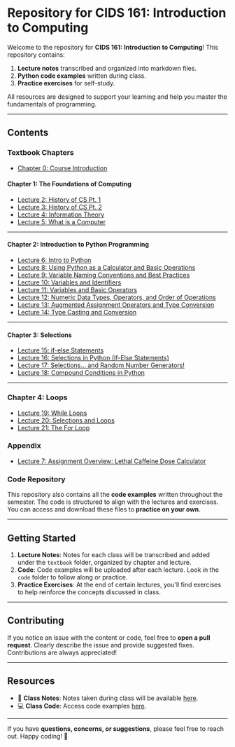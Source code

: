 # **Repository for CIDS 161: Introduction to Computing**  

Welcome to the repository for **CIDS 161: Introduction to Computing**! This repository contains:  

1. **Lecture notes** transcribed and organized into markdown files.  
2. **Python code examples** written during class.  
3. **Practice exercises** for self-study.  

All resources are designed to support your learning and help you master the fundamentals of programming.  

---

## **Contents**  

### **Textbook Chapters**  

- [Chapter 0: Course Introduction](textbook/ch0/lecture1.md)  
#### **Chapter 1: The Foundations of Computing**
- [Lecture 2: History of CS Pt. 1](textbook/ch1/lecture2.md)  
- [Lecture 3: History of CS Pt. 2](textbook/ch1/lecture3.md)
- [Lecture 4: Information Theory](textbook/ch1/lecture4.md)
- [Lecture 5: What is a Computer](textbook/ch1/lecture5.md)
---
#### **Chapter 2: Introduction to Python Programming**
- [Lecture 6: Intro to Python](textbook/ch2/lecture6.md)
- [Lecture 8: Using Python as a Calculator and Basic Operations](textbook/ch2/lecture8.md)
- [Lecture 9: Variable Naming Conventions and Best Practices](textbook/ch2/lecture9.md)
- [Lecture 10: Variables and Identifiers](textbook/ch2/lecture10.md)
- [Lecture 11: Variables and Basic Operators](textbook/ch2/lecture11.md)
- [Lecture 12: Numeric Data Types, Operators, and Order of Operations](textbook/ch2/lecture12.md)
- [Lecture 13: Augmented Assignment Operators and Type Conversion](textbook/ch2/lecture13.md)
- [Lecture 14: Type Casting and Conversion](textbook/ch2/lecture14.md)
---
#### **Chapter 3: Selections**
- [Lecture 15: if-else Statements](textbook/ch3/lecture15.md)
- [Lecture 16: Selections in Python (If-Else Statements)](textbook/ch3/lecture16.md)
- [Lecture 17: Selections... and Random Number Generators!](textbook/ch3/lecture17.md)
- [Lecture 18: Compound Conditions in Python](textbook/ch3/lecture18.md)
---
### **Chapter 4: Loops**
- [Lecture 19: While Loops](textbook/ch4/lecture19.md)
- [Lecture 20: Selections and Loops](textbook/ch4/lecture20.md)
- [Lecture 21: The For Loop](textbook/ch4/lecture21.md)
### **Appendix**
- [Lecture 7: Assignment Overview: Lethal Caffeine Dose Calculator](textbook/appendix/lecture7.md)

### **Code Repository**  

This repository also contains all the **code examples** written throughout the semester. The code is structured to align with the lectures and exercises. You can access and download these files to **practice on your own**.  

---

## **Getting Started**  

1. **Lecture Notes**: Notes for each class will be transcribed and added under the `textbook` folder, organized by chapter and lecture.  
2. **Code**: Code examples will be uploaded after each lecture. Look in the `code` folder to follow along or practice.  
3. **Practice Exercises**: At the end of certain lectures, you'll find exercises to help reinforce the concepts discussed in class.  

---

## **Contributing**  

If you notice an issue with the content or code, feel free to **open a pull request**. Clearly describe the issue and provide suggested fixes. Contributions are always appreciated!  

---

## **Resources**  

- 📖 **Class Notes**: Notes taken during class will be available [here](textbook/ch1/lecture2.md).  
- 💻 **Class Code**: Access code examples [here](code/).  

---

If you have **questions, concerns, or suggestions**, please feel free to reach out. Happy coding! 🚀